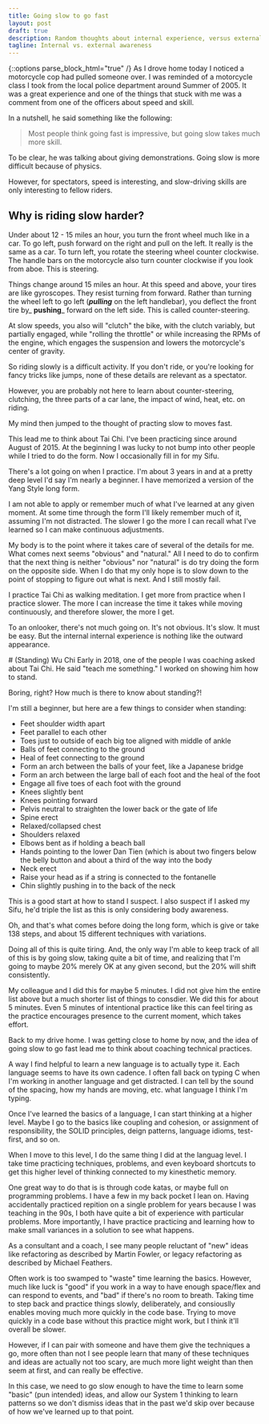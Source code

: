 ```yaml
---
title: Going slow to go fast
layout: post
draft: true
description: Random thoughts about internal experience, versus external experiences
tagline: Internal vs. external awareness
---
```

{::options parse_block_html="true" /}
As I drove home today I noticed a motorcycle cop had pulled someone over. I was reminded of a motorcycle class I took 
from the local police department around Summer of 2005. It was a great experience and one of the things that
stuck with me was a comment from one of the officers about speed and skill.

In a nutshell, he said something like the following:
> Most people think going fast is impressive, but going slow takes much more skill.

To be clear, he was talking about giving demonstrations. Going slow is more difficult because of physics. 

However, for spectators, speed is interesting, and slow-driving skills are only interesting to fellow riders.

<aside>
<h1>Why is riding slow harder?</h1>
<p>Under about 12 - 15 miles an hour, you turn the front
wheel much like in a car. To go left, push forward on the right and pull on the left. It really is the same as
a car. To turn left, you rotate the steering wheel counter clockwise. The handle bars on the motorcycle also
turn counter clockwise if you look from aboe. This is steering. 

Things change around 15 miles an hour. At this speed and above, your tires are like gyroscopes. They resist 
turning from forward. Rather than turning the wheel left to go left (_**pulling**_ on the left handlebar), 
you deflect the front tire by_ **pushing**_ forward on the left side. This is called counter-steering.

At slow speeds, you also will "clutch" the bike, with the clutch variably, but partially engaged, while 
"rolling the throttle" or while increasing the RPMs of the engine, which engages the suspension and lowers 
the motorcycle's center of gravity.

So riding slowly is a difficult activity. If you don't ride, or you're looking for fancy tricks like 
jumps, none of these details are relevant as a spectator.

However, you are probably not here to learn about counter-steering, clutching, the three parts of a car 
lane, the impact of wind, heat, etc. on riding.
</aside>

My mind then jumped to the thought of practing slow to moves fast.

This lead me to think about Tai Chi. I've been practicing since around August of 2015. At the beginning I was lucky
to not bump into other people while I tried to do the form. Now I occasionally fill in for my Sifu.

There's a lot going on when I practice. I'm about 3 years in and at a pretty deep level I'd say I'm nearly 
a beginner. I have memorized a version of the Yang Style long form.

I am not able to apply or remember much of what I've learned at any given moment. At some time through the form I'll
likely remember much of it, assuming I'm not distracted. The slower I go the more I can recall what I've learned so I can make continuous adjustments.

My body is to the point where it takes care of several of the details for me. What comes next seems "obvious" 
and "natural." All I need to do to confirm that the next thing is neither "obvious" nor "natural" is do try 
doing the form on the opposite side. When I do that my only hope is to slow down to the point of stopping 
to figure out what is next. And I still mostly fail.

I practice Tai Chi as walking meditation. I get more from practice when I practice slower. The more I can increase
the time it takes while moving continuously, and therefore slower, the more I get.

To an onlooker, there's not much going on. It's not obvious. It's slow. It must be easy. But the internal 
internal experience is nothing like the outward appearance.

<aside>
# (Standing) Wu Chi
Early in 2018, one of the people I was coaching asked about Tai Chi. He said "teach me something." 
I worked on showing him how to stand.

Boring, right? How much is there to know about standing?!

I'm still a beginner, but here are a few things to consider when standing:
* Feet shoulder width apart
* Feet parallel to each other
* Toes just to outside of each big toe aligned with middle of ankle
* Balls of feet connecting to the ground
* Heal of feet connecting to the ground
* Form an arch between the balls of your feet, like a Japanese bridge
* Form an arch between the large ball of each foot and the heal of the foot
* Engage all five toes of each foot with the ground
* Knees slightly bent
* Knees pointing forward
* Pelvis neutral to straighten the lower back or the gate of life
* Spine erect
* Relaxed/collapsed chest
* Shoulders relaxed
* Elbows bent as if holding a beach ball
* Hands pointing to the lower Dan Tien (which is about two fingers below the belly button and about a third of the way into the body
* Neck erect
* Raise your head as if a string is connected to the fontanelle
* Chin slightly pushing in to the back of the neck

This is a good start at how to stand I suspect. I also suspect if I asked my Sifu, he'd triple the list as this
is only considering body awareness.

Oh, and that's what comes before doing the long form, which is give or take 138 steps, and about 15 different 
techniques with variations.

Doing all of this is quite tiring. And, the only way I'm able to keep track of all of this is by going slow, taking
quite a bit of time, and realizing that I'm going to maybe 20% merely OK at any given second, but the 20% will shift
consistently.

My colleague and I did this for maybe 5 minutes. I did not give him the entire list above but a much shorter list
of things to consdier. We did this for about 5 minutes. Even 5 minutes of intentional practice like this can feel
tiring as the practice encourages presence to the current moment, which takes effort.
</aside>

Back to my drive home. I was getting close to home by now, and the idea of going slow to go fast lead me to 
think about coaching technical practices. 

A way I find helpful to learn a new language is to actually type it. Each language seems to have its own cadence.
I often fall back on typing C when I'm working in another language and get distracted. I can tell by the sound 
of the spacing, how my hands are moving, etc. what language I think I'm typing.

Once I've learned the basics of a language, I can start thinking at a higher level. Maybe I go to the
basics like coupling and cohesion, or assignment of responsibility, the SOLID principles, deign patterns, language
idioms, test-first, and so on.

When I move to this level, I do the same thing I did at the languag level. I take time practicing techniques, 
problems, and even keyboard shortcuts to get this higher level of thinking connected to my kinesthetic memory.

One great way to do that is is through code katas, or maybe full on programming problems. I have a few in my 
back pocket I lean on. Having accidentally practiced repition on a single problem for years because I was
teaching in the 90s, I both have quite a bit of experience with particular problems. More importantly, I have
practice practicing and learning how to make small variances in a solution to see what happens.

As a consultant and a coach, I see many people reluctant of "new" ideas like refactoring as described by 
Martin Fowler, or legacy refactoring as described by Michael Feathers.

Often work is too swamped to "waste" time learning the basics. However, much like luck is "good" if you
work in a way to have enough space/flex and can respond to events, and "bad" if there's no room to breath.
Taking time to step back and practice things slowly, deliberately, and consiouslly enables moving much more
quickly in the code base. Trying to move quickly in a code base without this practice might work, but 
I think it'll overall be slower.

However, if I can pair with someone and have them give the techniques a go, more often than not I see people
learn that many of these techniques and ideas are actually not too scary, are much more light weight than
then seem at first, and can really be effective.

In this case, we need to go slow enough to have the time to learn some "basic" (pun intended) ideas, and allow 
our System 1 thinking to learn patterns so we don't dismiss ideas that in the past we'd skip over because
of how we've learned up to that point.

